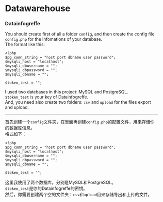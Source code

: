 # Datawarehouse
### Datainfogreffe

You should create first of all a folder ``config``, and then create the config file ``config.php``  for the infomations of your datebase.  
The format like this:  
 
    <?php
    $pg_conn_string = "host port dbname user password";
    $mysqli_host = "localhost";
    $mysqli_dbusername = "";
    $mysqli_dbpassword = "";
    $mysqli_dbname = "";

    $token_test = "";
 
I used two datebases in this project: MySQL and PostgreSQL.  
``$token_test`` is your key of Datainfogreffe.  
And, you need also create two folders: ``csv`` and ``upload`` for the files export and upload.  
 
* * *
 
首先创建一个``config``文件夹，在里面再创建``config.php``的配置文件，用来存储你的数据库信息。  
格式如下：  
 
    <?php
    $pg_conn_string = "host port dbname user password";
    $mysqli_host = "localhost";
    $mysqli_dbusername = "";
    $mysqli_dbpassword = "";
    $mysqli_dbname = "";

    $token_test = "";
 
这里我使用了两个数据库，分别是MySQL和PostgreSQL。  
``$token_test``是你的Datainfogreffe的密钥。  
然后，你需要创建两个空的文件夹：``csv``和``upload``用来存储导出和上传的文件。